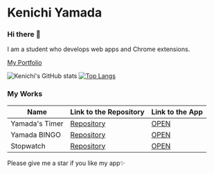 # Kenichi Yamada
### Hi there 👋
I am a student who develops web apps and Chrome extensions.

[My Portfolio](https://r-40021.github.io/)

![Kenichi's GitHub stats](https://github-readme-stats.vercel.app/api?username=r-40021&show_icons=true) 
[![Top Langs](https://github-readme-stats.vercel.app/api/top-langs/?username=r-40021)](https://github.com/anuraghazra/github-readme-stats)
### My Works
| Name | Link to the Repository | Link to the App |
| ---- | ---- | ---- |
| Yamada's Timer | [Repository](https://github.com/r-40021/countdown-timer) | [OPEN](https://r-40021.github.io/countdown-timer/) |
| Yamada BINGO | [Repository](https://github.com/r-40021/bingo) | [OPEN](https://r-40021.github.io/bingo/) |
| Stopwatch | [Repository](https://github.com/r-40021/stopwatch) | [OPEN](https://r-40021.github.io/stopwatch/) |

Please give me a star if you like my app✨
